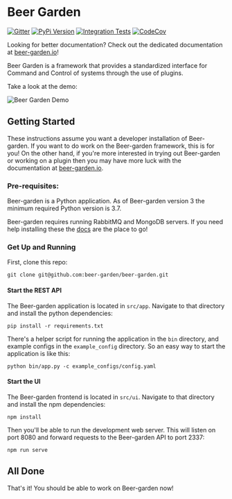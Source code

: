 Beer Garden
=================================

[![Gitter](https://img.shields.io/badge/gitter-Join%20Us!-ff69b4.svg)](https://gitter.im/beer-garden-io/Lobby)
[![PyPi Version](https://img.shields.io/pypi/v/beer-garden.svg)](https://pypi.python.org/pypi/beer-garden/)
[![Integration Tests](https://github.com/beer-garden/beer-garden/actions/workflows/integration_tests.yml/badge.svg)](https://github.com/beer-garden/beer-garden/actions/workflows/integration_tests.yml)
[![CodeCov](https://codecov.io/gh/beer-garden/beer-garden/branch/develop/graph/badge.svg)](https://codecov.io/gh/beer-garden/beer-garden)

Looking for better documentation? Check out the dedicated documentation at [beer-garden.io](https://beer-garden.io)!

Beer Garden is a framework that provides a standardized interface for Command and Control of systems through the use of plugins.

Take a look at the demo:

![Beer Garden Demo](https://github.com/beer-garden/beer-garden.io/raw/master/images/demo.gif)

## Getting Started

These instructions assume you want a developer installation of Beer-garden. If you want to do work on the Beer-garden framework, this is for you! On the other hand, if you're more interested in trying out Beer-garden or working on a plugin then you may have more luck with the documentation at [beer-garden.io](https://beer-garden.io).

### Pre-requisites:

Beer-garden is a Python application. As of Beer-garden version 3 the minimum required Python version is 3.7.

Beer-garden requires running RabbitMQ and MongoDB servers. If you need help installing these the [docs](https://beer-garden.io) are the place to go!

### Get Up and Running

First, clone this repo:

```
git clone git@github.com:beer-garden/beer-garden.git
```

#### Start the REST API

The Beer-garden application is located in `src/app`. Navigate to that directory and install the python dependencies:

```
pip install -r requirements.txt
```

There's a helper script for running the application in the `bin` directory, and example configs in the `example_config` directory. So an easy way to start the application is like this:

```
python bin/app.py -c example_configs/config.yaml
```

#### Start the UI

The Beer-garden frontend is located in `src/ui`. Navigate to that directory and install the npm dependencies:

```
npm install
```

Then you'll be able to run the development web server. This will listen on port 8080 and forward requests to the Beer-garden API to port 2337:

```
npm run serve
```

## All Done

That's it! You should be able to work on Beer-garden now!
